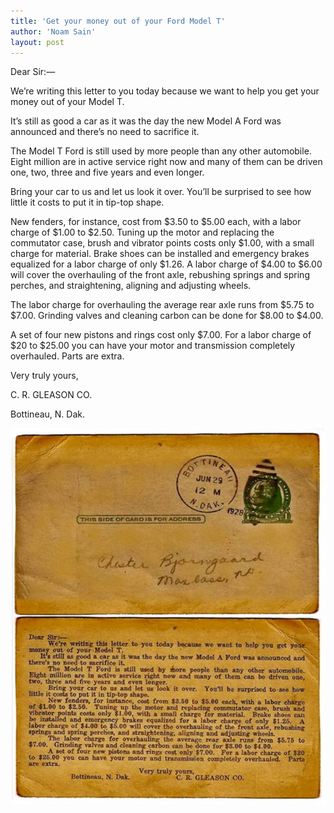 ```yaml
---
title: 'Get your money out of your Ford Model T'
author: 'Noam Sain'
layout: post
---
```


Dear Sir:—

We’re writing this letter to you today because we want to help you get your money out of your Model T.

It’s still as good a car as it was the day the new Model A Ford was announced and there’s no need to sacrifice it.

The Model T Ford is still used by more people than any other automobile. Eight million are in active service right now and many of them can be driven one, two, three and five years and even longer.

Bring your car to us and let us look it over. You’ll be surprised to see how little it costs to put it in tip-top shape.

New fenders, for instance, cost from $3.50 to $5.00 each, with a labor charge of $1.00 to $2.50. Tuning up the motor and replacing the commutator case, brush and vibrator points costs only $1.00, with a small charge for material. Brake shoes can be installed and emergency brakes equalized for a labor charge of only $1.26. A labor charge of $4.00 to $6.00 will cover the overhauling of the front axle, rebushing springs and spring perches, and straightening, aligning and adjusting wheels.

The labor charge for overhauling the average rear axle runs from $5.75 to $7.00. Grinding valves and cleaning carbon can be done for $8.00 to $4.00.

A set of four new pistons and rings cost only $7.00. For a labor charge of $20 to $25.00 you can have your motor and transmission completely overhauled. Parts are extra.

Very truly yours,

C. R. GLEASON CO.

Bottineau, N. Dak.

![Get money out of your Ford Model T](/assets/1928-06-29-Ford-Model-T.jpg "Get money out of your Ford Model T")
